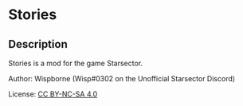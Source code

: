# Stories

## Description

Stories is a mod for the game Starsector.

Author: Wispborne (Wisp#0302 on the Unofficial Starsector Discord)

License: [CC BY-NC-SA 4.0](https://creativecommons.org/licenses/by-nc-sa/4.0/)
